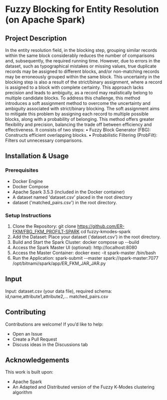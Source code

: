 # Fuzzy Blocking for Entity Resolution (on Apache Spark)

## Project Description
In the entity resolution field, in the blocking step, grouping similar records within the same block considerably reduces the number of comparisons and, subsequently, the required running time. However, due to errors in the dataset, such as typographical mistakes or missing values, true duplicate records may be assigned to different blocks, and/or non-matching records may be erroneously grouped within the same block. This uncertainty in the blocking step is also a result of the strict/binary assignment, where a record is assigned to a block with complete certainty. This approach lacks precision and leads to ambiguity, as a record may realistically belong to multiple candidate blocks.
To address this challenge, this method introduces a soft assignment method to overcome the uncertainty and ambiguity associated with strict/binary blocking. The soft assignment aims to mitigate this problem by assigning each record to multiple possible blocks, along with a probability of belonging. This method offers greater flexibility and precision, balancing the trade off between efficiency and effectiveness. It consists of two steps:
•	Fuzzy Block Generator (FBG): Constructs efficient overlapping blocks.
•	Probabilistic Filtering (ProbFilt): Filters out unnecessary comparisons.

## Installation & Usage
### Prerequisites
- Docker Engine
- Docker Compose
- Apache Spark 3.5.3 (included in the Docker container)
- A dataset named 'dataset.csv' placed in the root directory
- dataset ('matched_pairs.csv') in the root directory.

### Setup Instructions
1. Clone the Repository:
    git clone https://github.com/ER-FKM/FBG_FKM_PROFILT-SPARK
    cd fuzzy-kmodes-spark
2. Add the Dataset:
    Place your dataset ('dataset.csv') in the root directory.
3. Build and Start the Spark Cluster:
    docker compose up --build
4. Access the Spark Master UI (optional): http://localhost:8080
5. Access the Master Container:
    docker exec -it spark-master /bin/bash
6. Run the Application:
    spark-submit --master spark://spark-master:7077 /opt/bitnami/spark/app/ER_FKM_JAR_JAR.py


## Input 
Input: dataset.csv (your data file), required schema:
    id,name,attribute1,attribute2,...
	matched_pairs.csv



## Contributing
Contributions are welcome! If you’d like to help:
- Open an Issue
- Create a Pull Request
- Discuss ideas in the Discussions tab

## Acknowledgements
This work is built upon:
- Apache Spark
- An Adapted and Distributed version of the Fuzzy K‑Modes clustering algorithm



